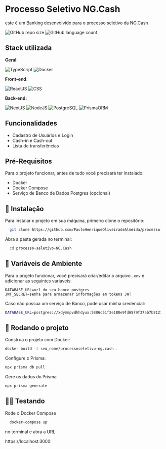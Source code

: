 
# Processo Seletivo NG.Cash

este é um Banking desenvolvido para o processo seletivo da NG.Cash

![GitHub repo size](https://img.shields.io/github/repo-size/pauloHenriqueOliveiradeAlmeida/processo-seletivo-NG.Cash?style=for-the-badge)  ![GitHub language count](https://img.shields.io/github/languages/count/pauloHenriqueOliveiradeAlmeida/processo-seletivo-NG.Cash?style=for-the-badge)


## Stack utilizada

**Geral**

![TypeScript](https://img.shields.io/badge/-typescript-336791?logo=typescript&logoColor=white&style=for-the-badge)
![Docker](https://img.shields.io/badge/-docker-0db7ed?logo=Docker&logoColor=white&style=for-the-badge)

**Front-end:**

![ReactJS](https://img.shields.io/badge/-ReactJs-61DAFB?logo=react&logoColor=black&style=for-the-badge) ![CSS](https://img.shields.io/badge/CSS3-blue?logo=css3&logoColor=white&style=for-the-badge)

**Back-end:**

![NextJS](https://img.shields.io/badge/-NextJS-black?style=for-the-badge&logo=next.js)
![NodeJS](https://img.shields.io/badge/-NodeJS-green?style=for-the-badge&logo=node.js&logoColor=white)
![PostgreSQL](https://img.shields.io/badge/-postgresql-336791?logo=postgresql&logoColor=white&style=for-the-badge)
![PrismaORM](https://img.shields.io/badge/-prisma-black?logo=prisma&logoColor=white&style=for-the-badge)

## Funcionalidades

- Cadastro de Usuários e Login
- Cash-in e Cash-out
- Lista de transferências


## Pré-Requisitos

Para o projeto funcionar, antes de tudo você precisará ter instalado:

* Docker
* Docker Compose
* Serviço de Banco de Dados Postgres (opcional)


## 🚀 Instalação

Para instalar o projeto em sua máquina, primeiro clone o repositório:

```bash
  git clone https://github.com/PauloHenriqueOliveiradeAlmeida/processo-seletivo-NG.Cash.git
```
Abra a pasta gerada no terminal:
```bash
  cd processo-seletivo-NG.Cash
```
## 👾 Variáveis de Ambiente
Para o projeto funcionar, você precisará criar/editar o arquivo
```.env``` e adicionar as seguintes variáveis:

```.env
DATABASE_URL=url do seu banco postgres
JWT_SECRET=senha para armazenar informações em tokens JWT
```
Caso não possua um serviço de Banco, pode usar minha credencial:

```bash
DATABASE_URL=postgres://xdymmpvdhhdyux:5886c51f2e188e9fd6579f37ab7b812123c67f6e9bcb168586be0fbfc5338881@ec2-54-157-16-196.compute-1.amazonaws.com:5432/d3olu8si36l82q
```


## 🚀 Rodando o projeto

Construa o projeto com Docker:

```bash
docker build -t seu_nome/processoseletivo-ng.cash .
```

Configure o Prisma:

```bash
npx prisma db pull
```

Gere os dados do Prisma
```bash
npx prisma generate
```

## 🏃‍♂️ Testando

Rode o Docker Compose
```bash
  docker-compose up
```
no terminal e abra a URL

https://localhost:3000
